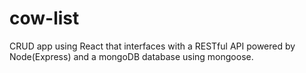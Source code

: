 # cow-list
CRUD app using React that interfaces with a RESTful API powered by Node(Express) and a mongoDB database using mongoose.
